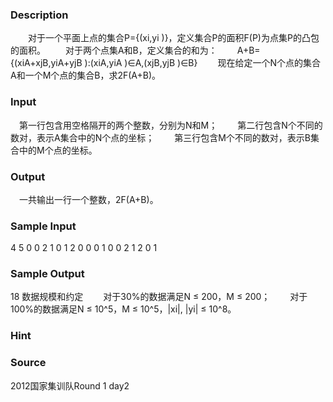 
### Description
　　对于一个平面上点的集合P={(xi,yi )}，定义集合P的面积F(P)为点集P的凸包的面积。
　　对于两个点集A和B，定义集合的和为：
　　A+B={(xiA+xjB,yiA+yjB ):(xiA,yiA )∈A,(xjB,yjB )∈B}
　　现在给定一个N个点的集合A和一个M个点的集合B，求2F(A+B)。
　
### Input
　第一行包含用空格隔开的两个整数，分别为N和M；
　　第二行包含N个不同的数对，表示A集合中的N个点的坐标；
　　第三行包含M个不同的数对，表示B集合中的M个点的坐标。
　
### Output
　一共输出一行一个整数，2F(A+B)。
### Sample Input
4 5
0 0 2 1 0 1 2 0
0 0 1 0 0 2 1 2 0 1

### Sample Output
18
数据规模和约定
　　对于30%的数据满足N ≤ 200，M ≤ 200；
　　对于100%的数据满足N ≤ 10^5，M ≤ 10^5，|xi|, |yi| ≤ 10^8。

### Hint

### Source
2012国家集训队Round 1 day2